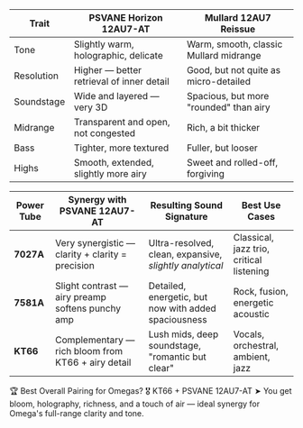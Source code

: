 
| Trait       | PSVANE Horizon 12AU7-AT                       | Mullard 12AU7 Reissue                        |
|-------------|-----------------------------------------------|----------------------------------------------|
| Tone        | Slightly warm, holographic, delicate          | Warm, smooth, classic Mullard midrange       |
| Resolution  | Higher — better retrieval of inner detail     | Good, but not quite as micro-detailed        |
| Soundstage  | Wide and layered — very 3D                    | Spacious, but more "rounded" than airy       |
| Midrange    | Transparent and open, not congested           | Rich, a bit thicker                          |
| Bass        | Tighter, more textured                        | Fuller, but looser                           |
| Highs       | Smooth, extended, slightly more airy          | Sweet and rolled-off, forgiving              |


| Power Tube     | Synergy with PSVANE 12AU7-AT                          | Resulting Sound Signature                                | Best Use Cases                       |
|----------------|-------------------------------------------------------|----------------------------------------------------------|--------------------------------------|
| **7027A**      | Very synergistic — clarity + clarity = precision     | Ultra-resolved, clean, expansive, *slightly analytical*  | Classical, jazz trio, critical listening |
| **7581A**      | Slight contrast — airy preamp softens punchy amp     | Detailed, energetic, but now with added spaciousness     | Rock, fusion, energetic acoustic     |
| **KT66**       | Complementary — rich bloom from KT66 + airy detail   | Lush mids, deep soundstage, "romantic but clear"         | Vocals, orchestral, ambient, jazz    |

🏆 Best Overall Pairing for Omegas?
🎖️ KT66 + PSVANE 12AU7-AT
➤ You get bloom, holography, richness, and a touch of air — ideal synergy for Omega's full-range clarity and tone.
